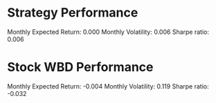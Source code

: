 # Strategy Performance
Monthly Expected Return: 0.000
Monthly Volatility: 0.006
Sharpe ratio: 0.006
# Stock WBD Performance
Monthly Expected Return: -0.004
Monthly Volatility: 0.119
Sharpe ratio: -0.032
